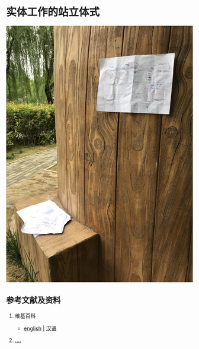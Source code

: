# 实体工作的站立体式

![](/images/掌握逆向的使用实体实验的工作方法/实体工作的站立体式/1a1.jpg)

## 参考文献及资料

1. 维基百科
	- [english](.....) | [汉语](...)

2. [....](https://web.archive.org/web/20120520061156/http://www.sitance.com/cause/index.php) 


